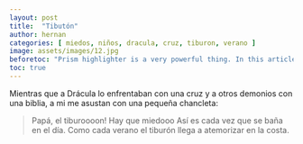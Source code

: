```yaml
---
layout: post
title:  "Tibutón"
author: hernan
categories: [ miedos, niños, dracula, cruz, tiburon, verano ]
image: assets/images/12.jpg
beforetoc: "Prism highlighter is a very powerful thing. In this article I'm going to show you what you can actually do with it, some tricks and tips while editing your post. Tocs is also enabled as you can see in summary."
toc: true
---
```

Mientras que a Drácula lo enfrentaban con una cruz y a otros demonios con una biblia, a mi me asustan con una pequeña chancleta: 
>Papá, el tiburoooon!
> Hay que miedooo
Así es cada vez que se baña en el día. Como cada verano el tiburón llega a atemorizar en la costa.
